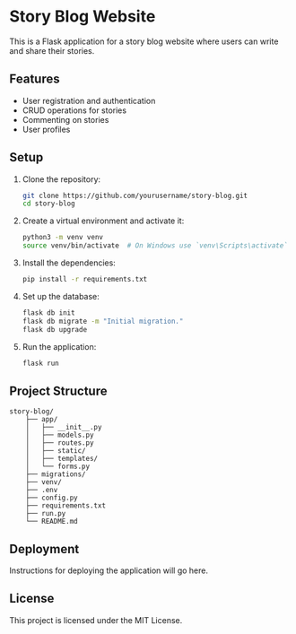 # Story Blog Website

This is a Flask application for a story blog website where users can write and share their stories.

## Features

- User registration and authentication
- CRUD operations for stories
- Commenting on stories
- User profiles

## Setup

1. Clone the repository:
    ```bash
    git clone https://github.com/yourusername/story-blog.git
    cd story-blog
    ```

2. Create a virtual environment and activate it:
    ```bash
    python3 -m venv venv
    source venv/bin/activate  # On Windows use `venv\Scripts\activate`
    ```

3. Install the dependencies:
    ```bash
    pip install -r requirements.txt
    ```

4. Set up the database:
    ```bash
    flask db init
    flask db migrate -m "Initial migration."
    flask db upgrade
    ```

5. Run the application:
    ```bash
    flask run
    ```

## Project Structure

```
story-blog/
    ├── app/
    │   ├── __init__.py
    │   ├── models.py
    │   ├── routes.py
    │   ├── static/
    │   ├── templates/
    │   └── forms.py
    ├── migrations/
    ├── venv/
    ├── .env
    ├── config.py
    ├── requirements.txt
    ├── run.py
    └── README.md
```

## Deployment

Instructions for deploying the application will go here.

## License

This project is licensed under the MIT License.